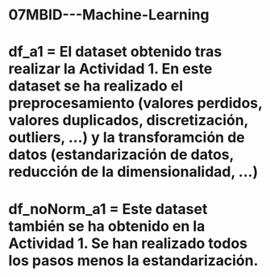 # 07MBID---Machine-Learning

# df_a1 = El dataset obtenido tras realizar la Actividad 1. En este dataset se ha realizado el preprocesamiento (valores perdidos, valores duplicados, discretización, outliers, ...) y la transforamción de datos (estandarización de datos, reducción de la dimensionalidad, ...)
# df_noNorm_a1 = Este dataset también se ha obtenido en la Actividad 1. Se han realizado todos los pasos menos la estandarización.
